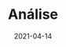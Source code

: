 ---
title: Análise
excerpt: hehehehehehehe
date: 2021-04-14
icon:
  type: fa
  name: fa-file-text-o
color: green
sections:
  - /analise/cenarios
  - /analise/nfr
  - /analise/versionamento
---